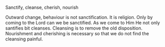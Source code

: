 Sanctify, cleanse, cherish, nourish

Outward change, behaviour is not sanctification. It is religion.
Only by coming to the Lord can we be sanctified.
As we come to Him He not only santifies bit cleanses.
Cleansing is to remove the old disposition.
Nourishment and cherishing is necessary so that we do not find the cleansing painful.
